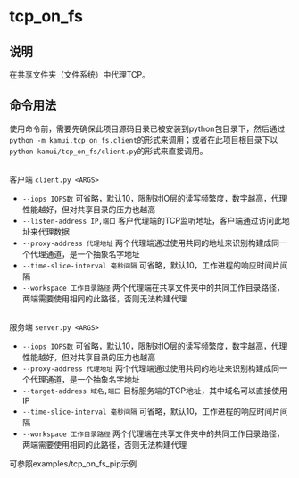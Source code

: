 # tcp_on_fs

## 说明
在共享文件夹（文件系统）中代理TCP。

## 命令用法
使用命令前，需要先确保此项目源码目录已被安装到python包目录下，然后通过`python -m kamui.tcp_on_fs.client`的形式来调用；或者在此项目根目录下以`python kamui/tcp_on_fs/client.py`的形式来直接调用。

<br/>客户端
`client.py <ARGS>`
* `--iops IOPS数`                  可省略，默认10，限制对IO层的读写频繁度，数字越高，代理性能越好，但对共享目录的压力也越高
* `--listen-address IP,端口`       客户代理端的TCP监听地址，客户端通过访问此地址来代理数据
* `--proxy-address 代理地址`        两个代理端通过使用共同的地址来识别构建成同一个代理通道，是一个抽象名字地址
* `--time-slice-interval 毫秒间隔`  可省略，默认10，工作进程的响应时间片间隔
* `--workspace 工作目录路径`        两个代理端在共享文件夹中的共同工作目录路径，两端需要使用相同的此路径，否则无法构建代理

<br/>服务端
`server.py <ARGS>`
* `--iops IOPS数`                  可省略，默认10，限制对IO层的读写频繁度，数字越高，代理性能越好，但对共享目录的压力也越高
* `--proxy-address 代理地址`        两个代理端通过使用共同的地址来识别构建成同一个代理通道，是一个抽象名字地址
* `--target-address 域名,端口`       目标服务端的TCP地址，其中域名可以直接使用IP
* `--time-slice-interval 毫秒间隔`  可省略，默认10，工作进程的响应时间片间隔
* `--workspace 工作目录路径`        两个代理端在共享文件夹中的共同工作目录路径，两端需要使用相同的此路径，否则无法构建代理

可参照examples/tcp_on_fs_pip示例

